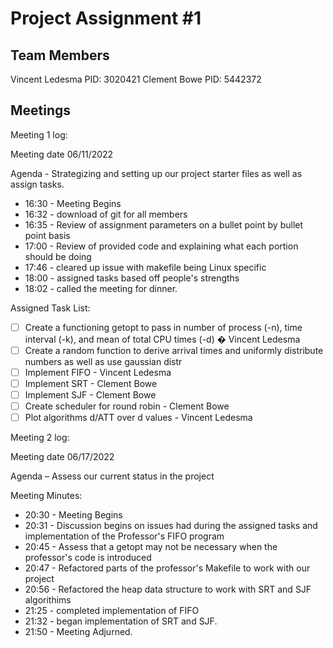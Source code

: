 # Project Assignment #1

## Team Members
Vincent Ledesma PID: 3020421
Clement Bowe PID: 5442372

## Meetings

Meeting 1 log:


Meeting date 06/11/2022

Agenda - Strategizing and setting up our project starter files as well as assign tasks.

- 16:30 - Meeting Begins
- 16:32 - download of git for all members
- 16:35 - Review of assignment parameters on a bullet point by bullet point basis
- 17:00 - Review of provided code and explaining what each portion should be doing
- 17:46 - cleared up issue with makefile being Linux specific
- 18:00 - assigned tasks based off people's strengths
- 18:02 - called the meeting for dinner.

Assigned Task List:

- [ ] Create a functioning getopt to pass in number of process (-n), time interval (-k), and mean of total CPU times (-d) � Vincent Ledesma
- [ ] Create a random function to derive arrival times and uniformly distribute numbers as well as use gaussian distr
- [ ] Implement FIFO - Vincent Ledesma
- [ ] Implement SRT - Clement Bowe
- [ ] Implement SJF - Clement Bowe
- [ ] Create scheduler for round robin - Clement Bowe
- [ ] Plot algorithms d/ATT over d values - Vincent Ledesma

Meeting 2 log:

Meeting date 06/17/2022

Agenda – Assess our current status in the project

Meeting Minutes:

- 20:30 - Meeting Begins
- 20:31 - Discussion begins on issues had during the assigned tasks and implementation of the Professor's FIFO program
- 20:45 - Assess that a getopt may not be necessary when the professor's code is introduced
- 20:47 - Refactored parts of the professor's Makefile to work with our project
- 20:56 - Refactored the heap data structure to work with SRT and SJF algorithims
- 21:25 - completed implementation of FIFO
- 21:32 - began implementation of SRT and SJF.
- 21:50 - Meeting Adjurned.